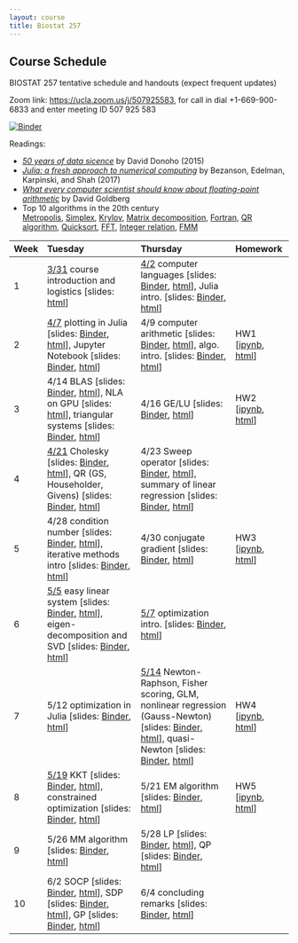 ```yaml
---
layout: course
title: Biostat 257
---
```


## Course Schedule

BIOSTAT 257 tentative schedule and handouts (expect frequent updates)

Zoom link: <https://ucla.zoom.us/j/507925583>, for call in dial +1-669-900-6833 and enter meeting ID 507 925 583

[![Binder](https://mybinder.org/badge_logo.svg)](https://mybinder.org/v2/gh/ucla-biostat-257-2020spring/ucla-biostat-257-2020spring.github.io/master)

Readings:  

* [_50 years of data sicence_](../readings/Donoho15FiftyYearsDataScience.pdf) by David Donoho (2015)  
* [_Julia: a fresh approach to numerical computing_](../readings/BezansonEdelmanKarpinskiShah17Julia.pdf) by Bezanson, Edelman, Karpinski, and Shah (2017)  
* [_What every computer scientist should know about floating-point arithmetic_](../readings/Goldberg91FloatingPoint.pdf) by David Goldberg  
* Top 10 algorithms in the 20th century  
[Metropolis](../readings/metropolis.pdf), [Simplex](../readings/simplex.pdf), [Krylov](../readings/krylov.pdf), [Matrix decomposition](../readings/decomp.pdf), [Fortran](../readings/fortran.pdf), [QR algorithm](../readings/qr.pdf), [Quicksort](../readings/qsort.pdf), [FFT](../readings/fft.pdf), [Integer relation](../readings/integer.pdf), [FMM](../readings/fmm.pdf)  

| Week | Tuesday | Thursday | Homework |
|:-----------|:-----------|:------------|:------------|
| 1 | [3/31](https://ucla-biostat-257-2020spring.github.io/biostat257spring2020/2020/03/31/week1-day1.html) course introduction and logistics \[slides: [html](../slides/01-intro/intro.html)\] | [4/2](https://ucla-biostat-257-2020spring.github.io/biostat257spring2020/2020/04/02/week1-day2.html) computer languages \[slides: [Binder](https://mybinder.org/v2/gh/ucla-biostat-257-2020spring/ucla-biostat-257-2020spring.github.io/master?filepath=slides%2F02-langs%2Flangs.ipynb), [html](../slides/02-langs/langs.html)\], Julia intro. \[slides: [Binder](https://mybinder.org/v2/gh/ucla-biostat-257-2020spring/ucla-biostat-257-2020spring.github.io/master?filepath=slides%2F03-juliaintro%2Fjuliaintro.ipynb), [html](../slides/03-juliaintro/juliaintro.html)\] | |
| 2 | [4/7](https://ucla-biostat-257-2020spring.github.io/biostat257spring2020/2020/04/07/week2-day1.html) plotting in Julia \[slides: [Binder](https://mybinder.org/v2/gh/ucla-biostat-257-2020spring/ucla-biostat-257-2020spring.github.io/master?filepath=slides%2F04-juliaplot%2Fjuliaplots.ipynb), [html](../slides/04-juliaplot/juliaplots.html)\], Jupyter Notebook \[slides: [Binder](https://mybinder.org/v2/gh/ucla-biostat-257-2020spring/ucla-biostat-257-2020spring.github.io/master?filepath=slides%2F05-jupyter%2Fjupyter.ipynb), [html](../slides/05-jupyter/jupyter.html)\] | 4/9 computer arithmetic \[slides: [Binder](https://mybinder.org/v2/gh/ucla-biostat-257-2020spring/ucla-biostat-257-2020spring.github.io/master?filepath=slides%2F06-arith%2Farith.ipynb), [html](../slides/06-arith/arith.html)\], algo. intro. \[slides: [Binder](https://mybinder.org/v2/gh/ucla-biostat-257-2020spring/ucla-biostat-257-2020spring.github.io/master?filepath=slides%2F07-algo%2Falgo.ipynb), [html](../slides/07-algo/algo.html)\] | HW1 \[[ipynb](https://raw.githubusercontent.com/ucla-biostat-257-2020spring/ucla-biostat-257-2020spring.github.io/master/hw/hw1/hw01.ipynb), [html](../hw/hw1/hw01.html)\] |
| 3 | 4/14 BLAS \[slides: [Binder](https://mybinder.org/v2/gh/ucla-biostat-257-2020spring/ucla-biostat-257-2020spring.github.io/master?filepath=slides%2F08-numalgintro%2Fnumalgintro.ipynb), [html](../slides/08-numalgintro/numalgintro.html)\], NLA on GPU \[slides: [html](../slides/09-juliagpu/juliagpu.html)\], triangular systems \[slides: [Binder](https://mybinder.org/v2/gh/ucla-biostat-257-2020spring/ucla-biostat-257-2020spring.github.io/master?filepath=slides%2F10-trisys%2Ftrisys.ipynb), [html](../slides/10-trisys/trisys.html)\] | 4/16 GE/LU \[slides: [Binder](https://mybinder.org/v2/gh/ucla-biostat-257-2020spring/ucla-biostat-257-2020spring.github.io/master?filepath=slides%2F11-gelu%2Fgelu.ipynb), [html](../slides/11-gelu/gelu.html)\] | HW2 \[[ipynb](https://raw.githubusercontent.com/ucla-biostat-257-2020spring/ucla-biostat-257-2020spring.github.io/master/hw/hw2/hw02.ipynb), [html](../hw/hw2/hw02.html)\] |
| 4 | [4/21](https://ucla-biostat-257-2020spring.github.io/biostat257spring2020/2020/04/21/week4-day1.html) Cholesky \[slides: [Binder](https://mybinder.org/v2/gh/ucla-biostat-257-2020spring/ucla-biostat-257-2020spring.github.io/master?filepath=slides%2F12-chol%2Fchol.ipynb), [html](../slides/12-chol/chol.html)\], QR (GS, Householder, Givens) \[slides: [Binder](https://mybinder.org/v2/gh/ucla-biostat-257-2020spring/ucla-biostat-257-2020spring.github.io/master?filepath=slides%2F13-qr%2Fqr.ipynb), [html](../slides/13-qr/qr.html)\] | 4/23 Sweep operator \[slides: [Binder](https://mybinder.org/v2/gh/ucla-biostat-257-2020spring/ucla-biostat-257-2020spring.github.io/master?filepath=slides%2F14-sweep%2Fsweep.ipynb), [html](../slides/14-sweep/sweep.html)\], summary of linear regression \[slides: [Binder](https://mybinder.org/v2/gh/ucla-biostat-257-2020spring/ucla-biostat-257-2020spring.github.io/master?filepath=slides%2F15-linreg%2Flinreg.ipynb), [html](../slides/15-linreg/linreg.html)\] | |
| 5 | 4/28 condition number \[slides: [Binder](https://mybinder.org/v2/gh/ucla-biostat-257-2020spring/ucla-biostat-257-2020spring.github.io/master?filepath=slides%2F16-cond%2Fcond.ipynb), [html](../slides/16-cond/cond.html)\], iterative methods intro \[slides: [Binder](https://mybinder.org/v2/gh/ucla-biostat-257-2020spring/ucla-biostat-257-2020spring.github.io/master?filepath=slides%2F17-iterative%2Fiterative.ipynb), [html](../slides/17-iterative/iterative.html)\] | 4/30 conjugate gradient \[slides: [Binder](https://mybinder.org/v2/gh/ucla-biostat-257-2020spring/ucla-biostat-257-2020spring.github.io/master?filepath=slides%2F18-cg%2Fcg.ipynb), [html](../slides/18-cg/cg.html)\] | HW3 \[[ipynb](https://raw.githubusercontent.com/ucla-biostat-257-2020spring/ucla-biostat-257-2020spring.github.io/master/hw/hw3/hw03.ipynb), [html](../hw/hw3/hw03.html)\] |
| 6 | [5/5](https://ucla-biostat-257-2020spring.github.io/biostat257spring2020/2020/05/05/week6-day1.html) easy linear system \[slides: [Binder](https://mybinder.org/v2/gh/ucla-biostat-257-2020spring/ucla-biostat-257-2020spring.github.io/master?filepath=slides%2F19-easylineq%2Feasylineq.ipynb), [html](../slides/19-easylineq/easylineq.html)\], eigen-decomposition and SVD \[slides: [Binder](https://mybinder.org/v2/gh/ucla-biostat-257-2020spring/ucla-biostat-257-2020spring.github.io/master?filepath=slides%2F20-eigsvd%2Feigsvd.ipynb), [html](../slides/20-eigsvd/eigsvd.html)\] | [5/7](https://ucla-biostat-257-2020spring.github.io/biostat257spring2020/2020/05/07/week6-day2.html) optimization intro. \[slides: [Binder](https://mybinder.org/v2/gh/ucla-biostat-257-2020spring/ucla-biostat-257-2020spring.github.io/master?filepath=slides%2F21-optmintro%2Foptmintro.ipynb), [html](../slides/21-optmintro/optmintro.html)\] | | 
| 7 | 5/12 optimization in Julia \[slides: [Binder](https://mybinder.org/v2/gh/ucla-biostat-257-2020spring/ucla-biostat-257-2020spring.github.io/master?filepath=slides%2F22-juliaopt%2Fjuliaopt.ipynb), [html](../slides/22-juliaopt/juliaopt.html)\] | [5/14](https://ucla-biostat-257-2020spring.github.io/biostat257spring2020/2020/05/14/week7-day2.html) Newton-Raphson, Fisher scoring, GLM, nonlinear regression (Gauss-Newton) \[slides: [Binder](https://mybinder.org/v2/gh/ucla-biostat-257-2020spring/ucla-biostat-257-2020spring.github.io/master?filepath=slides%2F23-newton%2Fnewton.ipynb), [html](../slides/23-newton/newton.html)\], quasi-Newton \[slides: [Binder](https://mybinder.org/v2/gh/ucla-biostat-257-2020spring/ucla-biostat-257-2020spring.github.io/master?filepath=slides%2F24-quasinewton%2Fquasinewton.ipynb), [html](../slides/24-quasinewton/quasinewton.html)\] | HW4 \[[ipynb](https://raw.githubusercontent.com/ucla-biostat-257-2020spring/ucla-biostat-257-2020spring.github.io/master/hw/hw4/hw04.ipynb), [html](../hw/hw4/hw04.html)\] |  
| 8 | [5/19](https://ucla-biostat-257-2020spring.github.io/biostat257spring2020/2020/05/19/week8-day1.html) KKT \[slides: [Binder](https://mybinder.org/v2/gh/ucla-biostat-257-2020spring/ucla-biostat-257-2020spring.github.io/master?filepath=slides%2F27-kkt%2Fkkt.ipynb), [html](../slides/27-kkt/kkt.html)\], constrained optimization \[slides: [Binder](https://mybinder.org/v2/gh/ucla-biostat-257-2020spring/ucla-biostat-257-2020spring.github.io/master?filepath=slides%2F28-newtoncontr%2Fnewton_constr.ipynb), [html](../slides/28-newtoncontr/newton_constr.html)\] | 5/21 EM algorithm \[slides: [Binder](https://mybinder.org/v2/gh/ucla-biostat-257-2020spring/ucla-biostat-257-2020spring.github.io/master?filepath=slides%2F24-quasinewton%2Fquasinewton.ipynb), [html](../slides/25-em/em.html)\] | HW5 \[[ipynb](https://raw.githubusercontent.com/ucla-biostat-257-2020spring/ucla-biostat-257-2020spring.github.io/master/hw/hw5/hw05.ipynb), [html](../hw/hw5/hw05.html)\] |  
| 9 | 5/26 MM algorithm \[slides: [Binder](https://mybinder.org/v2/gh/ucla-biostat-257-2020spring/ucla-biostat-257-2020spring.github.io/master?filepath=slides%2F26-mm%2Fmm.ipynb), [html](../slides/26-mm/mm.html)\] | 5/28 LP \[slides: [Binder](https://mybinder.org/v2/gh/ucla-biostat-257-2020spring/ucla-biostat-257-2020spring.github.io/master?filepath=slides%2F29-lp%2Flp.ipynb), [html](../slides/29-lp/lp.html)\], QP \[slides: [Binder](https://mybinder.org/v2/gh/ucla-biostat-257-2020spring/ucla-biostat-257-2020spring.github.io/master?filepath=slides%2F30-qp%2Fqp.ipynb), [html](../slides/30-qp/qp.html)\] | |  
| 10 | 6/2 SOCP \[slides: [Binder](https://mybinder.org/v2/gh/ucla-biostat-257-2020spring/ucla-biostat-257-2020spring.github.io/master?filepath=slides%2F31-socp%2Fsocp.ipynb), [html](../slides/31-socp/socp.html)\], SDP \[slides: [Binder](https://mybinder.org/v2/gh/ucla-biostat-257-2020spring/ucla-biostat-257-2020spring.github.io/master?filepath=slides%2F33-sdp%2Fsdp.ipynb), [html](../slides/33-sdp/sdp.html)\], GP \[slides: [Binder](https://mybinder.org/v2/gh/ucla-biostat-257-2020spring/ucla-biostat-257-2020spring.github.io/master?filepath=slides%2F32-gp%2Fgp.ipynb), [html](../slides/33-gp/gp.html)\] | 6/4 concluding remarks \[slides: [Binder](https://mybinder.org/v2/gh/ucla-biostat-257-2020spring/ucla-biostat-257-2020spring.github.io/master?filepath=slides%2F34-coda%2Fcoda.ipynb), [html](../slides/34-coda/coda.html)\] | |  
